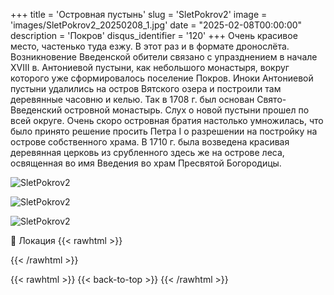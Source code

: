 +++
title = 'Островная пустынь'
slug = 'SletPokrov2'
image = 'images/SletPokrov2_20250208_1.jpg'
date = "2025-02-08T00:00:00"
description = 'Покров'
disqus_identifier = '120'
+++
Очень красивое место, частенько туда езжу. В этот раз и в формате дронослёта. 
Возникновение Введенской обители связано с упразднением в начале XVIII в. Антониевой пустыни, как небольшого монастыря, вокруг которого уже сформировалось поселение Покров. Иноки Антониевой пустыни удалились на остров Вятского озера и построили там деревянные часовню и келью. Так в 1708 г. был основан Свято-Введенский островной монастырь. Слух о новой пустыни прошел по всей округе. Очень скоро островная братия настолько умножилась, что было принято решение просить Петра I о разрешении на постройку на острове собственного храма. В 1710 г. была возведена красивая деревянная церковь из срубленного здесь же на острове леса, освященная во имя Введения во храм Пресвятой Богородицы.

![SletPokrov2](/images/SletPokrov2_20250208_2.jpg)

![SletPokrov2](/images/SletPokrov2_20250208_3.jpg)

![SletPokrov2](/images/SletPokrov2_20250208_4.jpg)

📍 Локация
{{< rawhtml >}}
<div class="yandex-map-container">
<script type="text/javascript" charset="utf-8" async src="https://api-maps.yandex.ru/services/constructor/1.0/js/?um=constructor%3Acecb287d2eb2b4d656b2e995969e2a6fa1cf1d7ac6d67e41546b255299763d62&amp;width=800&amp;height=400&amp;lang=ru_RU&amp;scroll=true"></script>
</div>
{{< /rawhtml >}}

{{< rawhtml >}}
{{< back-to-top >}}
{{< /rawhtml >}}